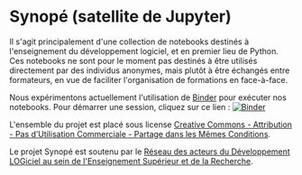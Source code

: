 # Synopé (satellite de Jupyter)

Il s'agit principalement d'une collection de notebooks destinés à l'enseignement du
développement logiciel, et en premier lieu de Python. Ces notebooks ne sont pour le moment
pas destinés à être utilisés directement par des individus anonymes, mais plutôt à être
échangés entre formateurs, en vue de faciliter l'organisation de formations en face-à-face.

Nous expérimentons actuellement l'utilisation de [Binder](http://mybinder.org/faq/)
pour exécuter nos notebooks. Pour démarrer une session, cliquez sur ce lien :
[![Binder](http://mybinder.org/badge.svg)](http://mybinder.org/repo/ReseauDevlog/Synope)

L'ensemble du projet est placé sous license
[Creative Commons - Attribution - Pas d’Utilisation Commerciale - Partage dans les Mêmes
Conditions](http://creativecommons.org/licenses/by-nc-sa/4.0/).

Le projet Synopé est soutenu par le [Réseau des acteurs du Développement LOGiciel
au sein de l'Enseignement Supérieur et de la Recherche](http://devlog.cnrs.fr/).
